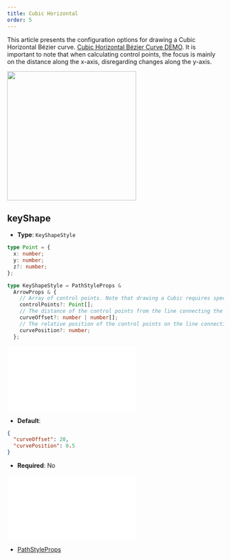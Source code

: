 ```yaml
---
title: Cubic Horizontal
order: 5
---
```


This article presents the configuration options for drawing a Cubic Horizontal Bézier curve. [Cubic Horizontal Bézier Curve DEMO](/en/examples/item/defaultEdges#horizontalCubic). It is important to note that when calculating control points, the focus is mainly on the distance along the x-axis, disregarding changes along the y-axis.

<img src="https://mdn.alipayobjects.com/huamei_qa8qxu/afts/img/A*WsRIRL8f64sAAAAAAAAAAAAADmJ7AQ/original" width=300 />

## keyShape

- **Type**: `KeyShapeStyle`

```ts
type Point = {
  x: number;
  y: number;
  z?: number;
};

type KeyShapeStyle = PathStyleProps &
  ArrowProps & {
    // Array of control points. Note that drawing a Cubic requires specifying two or more valid control points. If not specified or only one control point is specified, the corresponding control points will be calculated using `curveOffset` and `curvePosition`.
    controlPoints?: Point[];
    // The distance of the control points from the line connecting the two endpoints, which can be understood as the degree of curvature of the control edge.
    curveOffset?: number | number[];
    // The relative position of the control points on the line connecting the two endpoints, ranging from `0-1`.
    curvePosition?: number;
  };
```

<embed src="../../../common/ArrowStyle.en.md"></embed>

- **Default**: 

```json
{
  "curveOffset": 20,
  "curvePosition": 0.5
}
```

- **Required**: No

<embed src="../../../common/EdgeShapeStyles.en.md"></embed>

- [PathStyleProps](../../shape/PathStyleProps.en.md)
